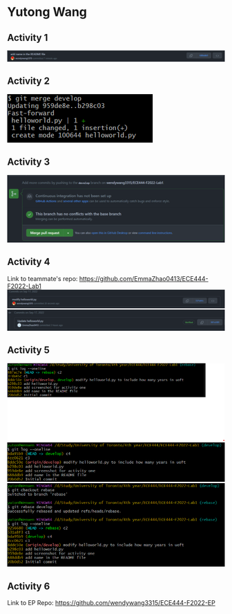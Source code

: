 # Yutong Wang
## Activity 1
![](images/Activity1.png)
## Activity 2
![](images/Activity2.png)
## Activity 3
![](images/Activity3.png)
## Activity 4
Link to teammate's repo: https://github.com/EmmaZhao0413/ECE444-F2022-Lab1
![](images/Activity%204-1.png)
![](images/Activity%204-2.png)
## Activity 5
![](images/Activity5-1.png)
![](images/Activity5-2.png)
![](images/Activity5-3.png)
## Activity 6
Link to EP Repo: https://github.com/wendywang3315/ECE444-F2022-EP